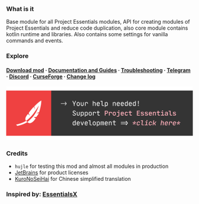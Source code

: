 ### What is it

Base module for all Project Essentials modules, API for creating modules of Project Essentials and reduce code duplication, also core module contains kotlin runtime and libraries. Also contains some settings for vanilla commands and events.

### Explore

#### [Download mod](https://github.com/ProjectEssentials/ProjectEssentials-Core/releases/download/2.1.0%2BMC-1.14.4/Project.Essentials.Core-MOD-2.1.0+MC-1.14.4.jar) · [Documentation and Guides](https://projectessentials.github.io/manual) · [Troubleshooting](https://github.com/ProjectEssentials/ProjectEssentials-Core/issues/new/choose) · [Telegram](https://t.me/minecraftforge) · [Discord](https://discord.gg/VU9XZAt) · [CurseForge](https://www.curseforge.com/minecraft/mc-mods/project-essentials-core) · [Change log](https://github.com/ProjectEssentials/ProjectEssentials-Core/blob/master/changelog.md)

[![](https://github.com/ProjectEssentials/ProjectEssentials-Assets/raw/ASSETS-20-Q2/assets/common/support.png)](https://gist.github.com/MairwunNx/fda95062618db6880ef8ee06e1bba54f)

### Credits

- `hujle` for testing this mod and almost all modules in production
- [JetBrains](https://www.jetbrains.com/) for product licenses
- [KuroNoSeiHai](https://github.com/KuroNoSeiHai) for Chinese simplified translation

### Inspired by: [EssentialsX](https://github.com/EssentialsX)
